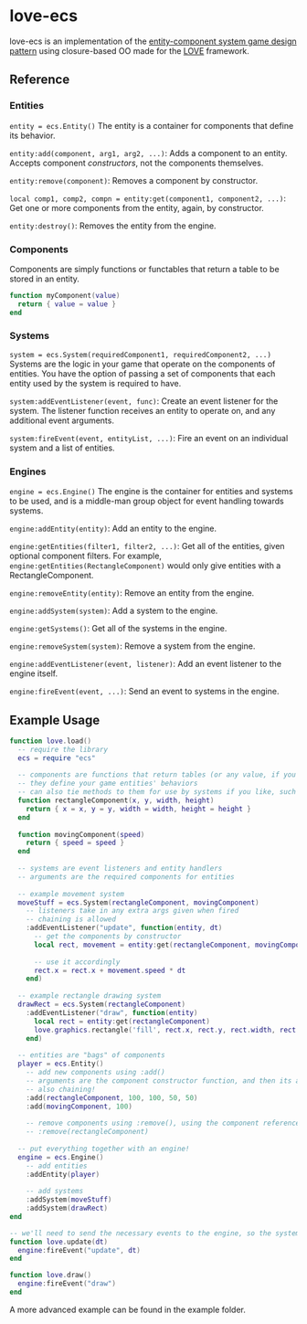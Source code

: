 love-ecs
========

love-ecs is an implementation of the [entity-component system game design pattern](http://en.wikipedia.org/wiki/Entity_component_system) using closure-based OO  made for the [LOVE](http://love2d.org) framework.

Reference
---------

### Entities
`entity = ecs.Entity()`
The entity is a container for components that define its behavior. 

`entity:add(component, arg1, arg2, ...)`: Adds a component to an entity. Accepts component _constructors_, not the components themselves.

`entity:remove(component)`: Removes a component by constructor.

`local comp1, comp2, compn = entity:get(component1, component2, ...)`: Get one or more components from the entity, again, by constructor.

`entity:destroy()`: Removes the entity from the engine.

### Components
Components are simply functions or functables that return a table to be stored in an entity.

```lua
function myComponent(value)
  return { value = value }
end
```

### Systems
`system = ecs.System(requiredComponent1, requiredComponent2, ...)`
Systems are the logic in your game that operate on the components of entities. You have the option of passing a set of components that each entity used by the system is required to have.

`system:addEventListener(event, func)`: Create an event listener for the system. The listener function receives an entity to operate on, and any additional event arguments.

`system:fireEvent(event, entityList, ...)`: Fire an event on an individual system and a list of entities.

### Engines
`engine = ecs.Engine()`
The engine is the container for entities and systems to be used, and is a middle-man group object for event handling towards systems.

`engine:addEntity(entity)`: Add an entity to the engine.

`engine:getEntities(filter1, filter2, ...)`: Get all of the entities, given optional component filters. For example, `engine:getEntities(RectangleComponent)` would only give entities with a RectangleComponent.

`engine:removeEntity(entity)`: Remove an entity from the engine.

`engine:addSystem(system)`: Add a system to the engine.

`engine:getSystems()`: Get all of the systems in the engine.

`engine:removeSystem(system)`: Remove a system from the engine.

`engine:addEventListener(event, listener)`: Add an event listener to the engine itself.

`engine:fireEvent(event, ...)`: Send an event to systems in the engine.

Example Usage
-------------
```lua
function love.load()
  -- require the library
  ecs = require "ecs"
  
  -- components are functions that return tables (or any value, if you prefer)
  -- they define your game entities' behaviors
  -- can also tie methods to them for use by systems if you like, such as :getPosition() or :setPosition()
  function rectangleComponent(x, y, width, height)
    return { x = x, y = y, width = width, height = height }
  end
  
  function movingComponent(speed)
    return { speed = speed }
  end
  
  -- systems are event listeners and entity handlers
  -- arguments are the required components for entities
  
  -- example movement system
  moveStuff = ecs.System(rectangleComponent, movingComponent)
    -- listeners take in any extra args given when fired
    -- chaining is allowed
    :addEventListener("update", function(entity, dt)
      -- get the components by constructor
      local rect, movement = entity:get(rectangleComponent, movingComponent)
      
      -- use it accordingly
      rect.x = rect.x + movement.speed * dt
    end)
  
  -- example rectangle drawing system
  drawRect = ecs.System(rectangleComponent)
    :addEventListener("draw", function(entity)
      local rect = entity:get(rectangleComponent)
      love.graphics.rectangle('fill', rect.x, rect.y, rect.width, rect.height)
    end)
  
  -- entities are "bags" of components
  player = ecs.Entity()
    -- add new components using :add()
    -- arguments are the component constructor function, and then its arguments afterward
    -- also chaining!
    :add(rectangleComponent, 100, 100, 50, 50)
    :add(movingComponent, 100)
    
    -- remove components using :remove(), using the component reference
    -- :remove(rectangleComponent)
  
  -- put everything together with an engine!
  engine = ecs.Engine()
    -- add entities
    :addEntity(player)
    
    -- add systems
    :addSystem(moveStuff)
    :addSystem(drawRect)
end

-- we'll need to send the necessary events to the engine, so the systems receive them.
function love.update(dt)
  engine:fireEvent("update", dt)
end

function love.draw()
  engine:fireEvent("draw")
end
```

A more advanced example can be found in the example folder.
